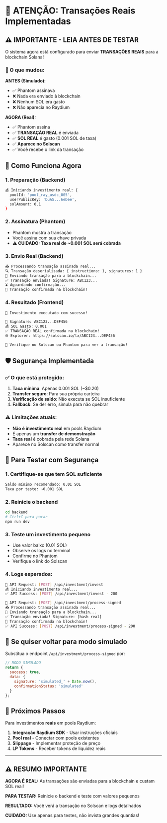 # 🚨 ATENÇÃO: Transações Reais Implementadas

## ⚠️ IMPORTANTE - LEIA ANTES DE TESTAR

O sistema agora está configurado para enviar **TRANSAÇÕES REAIS** para a blockchain Solana!

### 🔴 O que mudou:

**ANTES (Simulado):**
- ✅ Phantom assinava
- ❌ Nada era enviado à blockchain
- ❌ Nenhum SOL era gasto
- ❌ Não aparecia no Raydium

**AGORA (Real):**
- ✅ Phantom assina  
- ✅ **TRANSAÇÃO REAL** é enviada
- ✅ **SOL REAL** é gasto (0.001 SOL de taxa)
- ✅ **Aparece no Solscan**
- ✅ Você recebe o link da transação

## 🎯 Como Funciona Agora

### 1. **Preparação (Backend)**
```bash
💰 Iniciando investimento real: {
  poolId: 'pool_ray_usdc_005',
  userPublicKey: 'DuAS...6eDee',
  solAmount: 0.1
}
```

### 2. **Assinatura (Phantom)**
- Phantom mostra a transação
- Você assina com sua chave privada
- **⚠️ CUIDADO: Taxa real de ~0.001 SOL será cobrada**

### 3. **Envio Real (Backend)**
```bash
📤 Processando transação assinada real...
🔍 Transação deserializada: { instructions: 1, signatures: 1 }
🚀 Enviando transação para a blockchain...
✅ Transação enviada! Signature: ABC123...
⏳ Aguardando confirmação...
🎉 Transação confirmada na blockchain!
```

### 4. **Resultado (Frontend)**
```bash
🎉 Investimento executado com sucesso!

📝 Signature: ABC123...DEF456
💰 SOL Gasto: 0.001
✅ TRANSAÇÃO REAL confirmada na blockchain!
🌐 Explorer: https://solscan.io/tx/ABC123...DEF456

🔗 Verifique no Solscan ou Phantom para ver a transação!
```

## 🛡️ Segurança Implementada

### ✅ O que está protegido:
1. **Taxa mínima**: Apenas 0.001 SOL (~$0.20)
2. **Transfer seguro**: Para sua própria carteira
3. **Verificação de saldo**: Não executa se SOL insuficiente
4. **Fallback**: Se der erro, simula para não quebrar

### ⚠️ Limitações atuais:
- **Não é investimento real** em pools Raydium
- É apenas um **transfer de demonstração** 
- **Taxa real** é cobrada pela rede Solana
- Aparece no Solscan como transfer normal

## 🧪 Para Testar com Segurança

### 1. **Certifique-se que tem SOL suficiente**
```bash
Saldo mínimo recomendado: 0.01 SOL
Taxa por teste: ~0.001 SOL
```

### 2. **Reinicie o backend**
```bash
cd backend
# Ctrl+C para parar
npm run dev
```

### 3. **Teste um investimento pequeno**
- Use valor baixo (0.01 SOL)
- Observe os logs no terminal
- Confirme no Phantom
- Verifique o link do Solscan

### 4. **Logs esperados:**
```bash
🔗 API Request: [POST] /api/investment/invest
💰 Iniciando investimento real...
✅ API Success: [POST] /api/investment/invest - 200

🔗 API Request: [POST] /api/investment/process-signed  
📤 Processando transação assinada real...
🚀 Enviando transação para a blockchain...
✅ Transação enviada! Signature: [hash real]
🎉 Transação confirmada na blockchain!
✅ API Success: [POST] /api/investment/process-signed - 200
```

## 🔄 Se quiser voltar para modo simulado

Substitua o endpoint `/api/investment/process-signed` por:
```javascript
// MODO SIMULADO
return {
  success: true,
  data: {
    signature: 'simulated_' + Date.now(),
    confirmationStatus: 'simulated'
  }
};
```

## 🎯 Próximos Passos

Para investimentos **reais** em pools Raydium:
1. **Integração Raydium SDK** - Usar instruções oficiais
2. **Pool real** - Conectar com pools existentes  
3. **Slippage** - Implementar proteção de preço
4. **LP Tokens** - Receber tokens de liquidez reais

---

## ⚠️ RESUMO IMPORTANTE

**AGORA É REAL:** As transações são enviadas para a blockchain e custam SOL real!

**PARA TESTAR:** Reinicie o backend e teste com valores pequenos

**RESULTADO:** Você verá a transação no Solscan e logs detalhados

**CUIDADO:** Use apenas para testes, não invista grandes quantias!